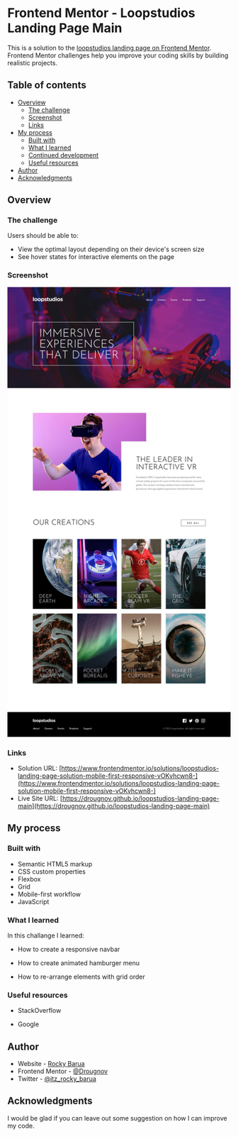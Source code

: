 # Frontend Mentor - Loopstudios Landing Page Main

This is a solution to the [loopstudios landing page on Frontend Mentor](https://www.frontendmentor.io/challenges/loopstudios-landing-page-N88J5Onjw/hub/loopstudios-landing-page-mSOfmP7__B). Frontend Mentor challenges help you improve your coding skills by building realistic projects.

## Table of contents

- [Overview](#overview)
  - [The challenge](#the-challenge)
  - [Screenshot](#screenshot)
  - [Links](#links)
- [My process](#my-process)
  - [Built with](#built-with)
  - [What I learned](#what-i-learned)
  - [Continued development](#continued-development)
  - [Useful resources](#useful-resources)
- [Author](#author)
- [Acknowledgments](#acknowledgments)

## Overview

### The challenge

Users should be able to:

- View the optimal layout depending on their device's screen size
- See hover states for interactive elements on the page

### Screenshot

![Loopstudios landing page main](./design/desktop-design.jpg)

### Links

- Solution URL: [https://www.frontendmentor.io/solutions/loopstudios-landing-page-solution-mobile-first-responsive-vOKvhcwn8-](https://www.frontendmentor.io/solutions/loopstudios-landing-page-solution-mobile-first-responsive-vOKvhcwn8-)
- Live Site URL: [https://drougnov.github.io/loopstudios-landing-page-main](https://drougnov.github.io/loopstudios-landing-page-main)

## My process

### Built with

- Semantic HTML5 markup
- CSS custom properties
- Flexbox
- Grid
- Mobile-first workflow
- JavaScript

### What I learned

In this challange I learned:

- How to create a responsive navbar

- How to create animated hamburger menu

- How to re-arrange elements with grid order

### Useful resources

- StackOverflow

- Google

## Author

- Website - [Rocky Barua](https://rockybarua.netlify.app/)
- Frontend Mentor - [@Drougnov](https://www.frontendmentor.io/profile/Drougnov)
- Twitter - [@itz_rocky_barua](https://twitter.com/itz_rocky_barua)

## Acknowledgments

I would be glad if you can leave out some suggestion on how I can improve my code.
